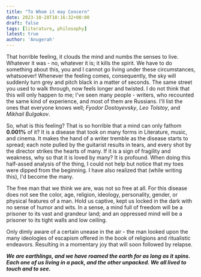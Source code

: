 ```yaml
---
title: "To Whom it may Concern"
date: 2023-10-28T10:16:32+08:00
draft: false
tags: [literature, philosophy]
latest: true
author: 'Anugerah'
---
```


That horrible feeling, it clouds the mind and numbs the senses to live. Whatever it was - no, whatever it is; it kills the spirit. We have to do something about this, you and I cannot go living under these circumstances, whatsoever! Whenever the feeling comes, consequently, the sky will suddenly turn grey and pitch black in a matter of seconds. The same street you used to walk through, now feels longer and twisted. I do not think that this will only happen to me; I've seen many people - writers, who recounted the same kind of experience, and most of them are Russians. I'll list the ones that everyone knows well; *Fyodor Dostoyevsky*, *Leo Tolstoy*, and *Mikhail Bulgakov*.

So, what is this feeling? That is so horrible that a mind can only fathom **0.001%** of it? It is a disease that took on many forms in Literature, music, and cinema. It makes the hand of a writer tremble as the disease starts to spread; each note pulled by the guitarist results in tears, and every shot by the director strikes the hearts of many. If it is a sign of fragility and weakness, why so that it is loved by many? It is profound. When doing this half-assed analysis of the thing, I could not help but notice that my toes were dipped from the beginning. I have also realized that (while writing this), I'd become the many.

The free man that we think we are, was not so free at all. For this disease does not see the color, age, religion, ideology, personality, gender, or physical features of a man. Hold us captive, kept us locked in the dark with no sense of humor and wits. In a sense, a mind full of freedom will be a prisoner to its vast and grandeur land; and an oppressed mind will be a prisoner to its tight walls and low ceiling. 

Only dimly aware of a certain unease in the air - the man looked upon the many ideologies of escapism offered in the book of religions and ritualistic endeavors. Resulting in a momentary joy that will soon followed by relapse.

***We are earthlings, and we have roamed the earth for as long as it spins. Each one of us living in a pack, and the other unpacked. We all lived to touch and to see.***